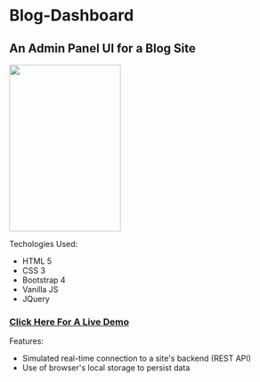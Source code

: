 # Blog-Dashboard  
## An Admin Panel UI for a Blog Site  

<img src="https://i.imgur.com/QWqfb8U.png" width="200" height="300" />

Techologies Used:
   - HTML 5
   - CSS 3
   - Bootstrap 4
   - Vanilla JS
   - JQuery

### [Click Here For A Live Demo](https://blog-admin-ui.netlify.com/index.html)

Features: 

- Simulated real-time connection to a site's backend (REST API)
- Use of browser's local storage to persist data
